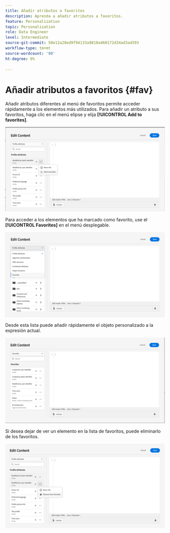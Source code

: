 ```yaml
---
title: Añadir atributos a favoritos
description: Aprenda a añadir atributos a favoritos.
feature: Personalization
topic: Personalization
role: Data Engineer
level: Intermediate
source-git-commit: 50e12a28ed9f94133a9810a460172d34ad3a4593
workflow-type: tm+mt
source-wordcount: '90'
ht-degree: 0%

---
```


# Añadir atributos a favoritos {#fav}

Añadir atributos diferentes al menú de favoritos permite acceder rápidamente a los elementos más utilizados. Para añadir un atributo a sus favoritos, haga clic en el menú elipse y elija **[!UICONTROL Add to favorites]**.

![](assets/favorite-option.png)

Para acceder a los elementos que ha marcado como favorito, use el **[!UICONTROL Favorites]** en el menú desplegable.

![](assets/favorite-menu.png)

Desde esta lista puede añadir rápidamente el objeto personalizado a la expresión actual.

![](assets/favorite-list.png)

Si desea dejar de ver un elemento en la lista de favoritos, puede eliminarlo de los favoritos.

![](assets/favorite-remove.png)